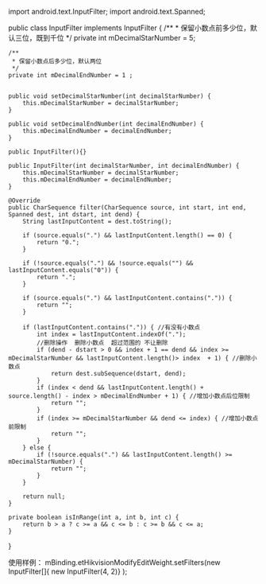 import android.text.InputFilter;
import android.text.Spanned;

public class InputFilter implements InputFilter {
    /**
     * 保留小数点前多少位，默认三位，既到千位
     */
    private int mDecimalStarNumber = 5;

    /**
     * 保留小数点后多少位，默认两位
     */
    private int mDecimalEndNumber = 1 ;


    public void setDecimalStarNumber(int decimalStarNumber) {
        this.mDecimalStarNumber = decimalStarNumber;
    }

    public void setDecimalEndNumber(int decimalEndNumber) {
        this.mDecimalEndNumber = decimalEndNumber;
    }

    public InputFilter(){}

    public InputFilter(int decimalStarNumber, int decimalEndNumber) {
        this.mDecimalStarNumber = decimalStarNumber;
        this.mDecimalEndNumber = decimalEndNumber;
    }

    @Override
    public CharSequence filter(CharSequence source, int start, int end, Spanned dest, int dstart, int dend) {
        String lastInputContent = dest.toString();

        if (source.equals(".") && lastInputContent.length() == 0) {
            return "0.";
        }

        if (!source.equals(".") && !source.equals("") && lastInputContent.equals("0")) {
            return ".";
        }

        if (source.equals(".") && lastInputContent.contains(".")) {
            return "";
        }

        if (lastInputContent.contains(".")) { //有没有小数点
            int index = lastInputContent.indexOf(".");
            //删除操作  删除小数点  超过范围的 不让删除
            if (dend - dstart > 0 && index + 1 == dend && index >= mDecimalStarNumber && lastInputContent.length()> index  + 1) { //删除小数点
                return dest.subSequence(dstart, dend);
            }
            if (index < dend && lastInputContent.length() + source.length() - index > mDecimalEndNumber + 1) { //增加小数点后位限制
                return "";
            }
            if (index >= mDecimalStarNumber && dend <= index) { //增加小数点前限制
                return "";
            }
        } else {
            if (!source.equals(".") && lastInputContent.length() >= mDecimalStarNumber) {
                return "";
            }
        }

        return null;
    }

    private boolean isInRange(int a, int b, int c) {
        return b > a ? c >= a && c <= b : c >= b && c <= a;
    }
}


使用样例：
        mBinding.etHikvisionModifyEditWeight.setFilters(new InputFilter[]{ new InputFilter(4, 2)} );
